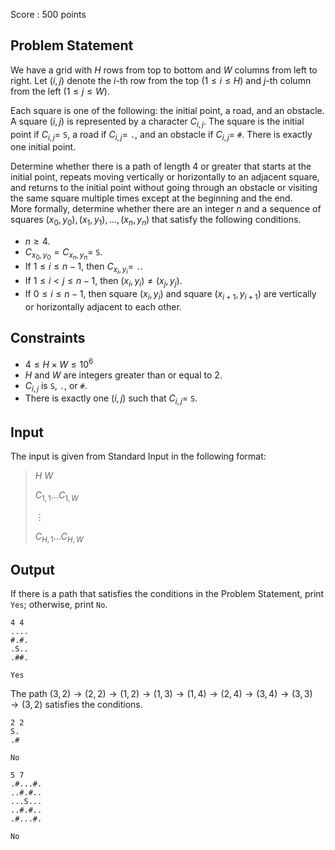 Score : $500$ points

## Problem Statement

We have a grid with $H$ rows from top to bottom and $W$ columns from left to right. Let $(i, j)$ denote the $i$-th row from the top $(1 \leq i \leq H)$ and $j$-th column from the left $(1 \leq j \leq W)$.

Each square is one of the following: the initial point, a road, and an obstacle.<br>
A square $(i, j)$ is represented by a character $C_{i, j}$. The square is the initial point if $C_{i, j} =$ `S`, a road if $C_{i, j} =$ `.`, and an obstacle if $C_{i, j} =$ `#`. There is exactly one initial point.

Determine whether there is a path of length $4$ or greater that starts at the initial point, repeats moving vertically or horizontally to an adjacent square, and returns to the initial point without going through an obstacle or visiting the same square multiple times except at the beginning and the end.<br>
More formally, determine whether there are an integer $n$ and a sequence of squares $(x_0, y_0), (x_1, y_1), \dots, (x_n, y_n)$ that satisfy the following conditions.

- $n \geq 4$.
- $C_{x_0, y_0} = C_{x_n, y_n} =$ `S`.
- If $1 \leq i \leq n - 1$, then $C_{x_i, y_i} =$ `.`.
- If $1 \leq i \lt j \leq n - 1$, then $(x_i, y_i) \neq (x_j, y_j)$.
- If $0 \leq i \leq n - 1$, then square $(x_i, y_i)$ and square $(x_{i+1}, y_{i+1})$ are vertically or horizontally adjacent to each other.

## Constraints

- $4 \leq H \times W \leq 10^6$
- $H$ and $W$ are integers greater than or equal to $2$.
- $C_{i, j}$ is `S`, `.`, or `#`.
- There is exactly one $(i, j)$ such that $C_{i, j} =$ `S`.

## Input

The input is given from Standard Input in the following format:

> $H$ $W$
> 
> $C_{1, 1} \ldots C_{1, W}$
> 
> $\vdots$
> 
> $C_{H, 1} \ldots C_{H, W}$

## Output

If there is a path that satisfies the conditions in the Problem Statement, print `Yes`; otherwise, print `No`.

```input1
4 4
....
#.#.
.S..
.##.
```

```output1
Yes
```

The path $(3, 2) \rightarrow (2, 2) \rightarrow (1, 2) \rightarrow (1, 3) \rightarrow (1, 4) \rightarrow (2, 4) \rightarrow (3, 4) \rightarrow (3, 3) \rightarrow (3, 2)$ satisfies the conditions.

```input2
2 2
S.
.#
```

```output2
No
```

```input3
5 7
.#...#.
..#.#..
...S...
..#.#..
.#...#.
```

```output3
No
```